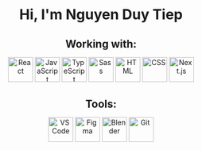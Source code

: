 <h1 align="center">Hi, I'm Nguyen Duy Tiep</h1>  

<h2 align="center" style="margin-bottom: 0; padding-bottom: 0;">Working with:</h2>  

<p align="center">
    <!-- Jazyky -->
    <img src="https://cdn.jsdelivr.net/gh/devicons/devicon/icons/react/react-original.svg" width="50" height="50" alt="React" />
    <img src="https://cdn.jsdelivr.net/gh/devicons/devicon/icons/javascript/javascript-original.svg" width="50" height="50" alt="JavaScript" />
    <img src="https://cdn.jsdelivr.net/gh/devicons/devicon/icons/typescript/typescript-original.svg" width="50" height="50" alt="TypeScript" />
    <img src="https://cdn.jsdelivr.net/gh/devicons/devicon/icons/sass/sass-original.svg" width="50" height="50" alt="Sass" />
    <img src="https://cdn.jsdelivr.net/gh/devicons/devicon/icons/html5/html5-original.svg" width="50" height="50" alt="HTML" />
    <img src="https://cdn.jsdelivr.net/gh/devicons/devicon/icons/css3/css3-original.svg" width="50" height="50" alt="CSS" />
    <img src="https://cdn.jsdelivr.net/gh/devicons/devicon/icons/nextjs/nextjs-original.svg" width="50" height="50" alt="Next.js" />
</p>  

<h2 align="center" style="margin-bottom: 0; padding-bottom: 0;">Tools:</h2>  

<p align="center">
    <!-- Nástroje -->
    <img src="https://cdn.jsdelivr.net/gh/devicons/devicon/icons/vscode/vscode-original.svg" width="50" height="50" alt="VS Code" />
    <img src="https://cdn.jsdelivr.net/gh/devicons/devicon/icons/figma/figma-original.svg" width="50" height="50" alt="Figma" />
    <img src="https://cdn.jsdelivr.net/gh/devicons/devicon/icons/blender/blender-original.svg" width="50" height="50" alt="Blender" />
    <img src="https://cdn.jsdelivr.net/gh/devicons/devicon/icons/git/git-original.svg" width="50" height="50" alt="Git" />
</p>
